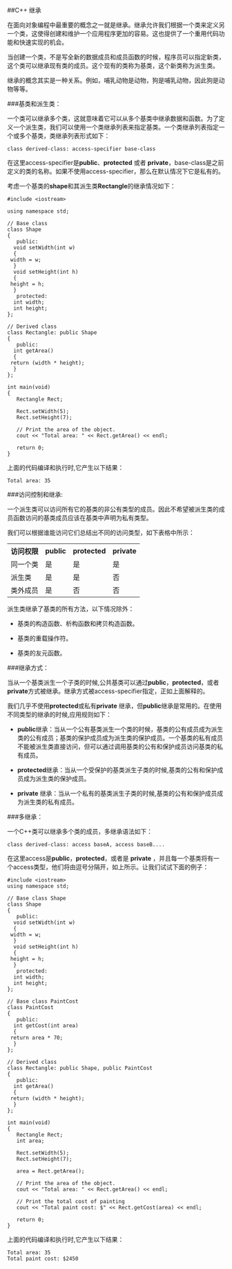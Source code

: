 ##C++ 继承

在面向对象编程中最重要的概念之一就是继承。继承允许我们根据一个类来定义另一个类，这使得创建和维护一个应用程序更加的容易。这也提供了一个重用代码功能和快速实现的机会。

当创建一个类，不是写全新的数据成员和成员函数的时候，程序员可以指定新类，这个类可以继承现有类的成员。这个现有的类称为基类，这个新类称为派生类。

继承的概念其实是一种关系。例如，哺乳动物是动物，狗是哺乳动物，因此狗是动物等等。

###基类和派生类：

一个类可以继承多个类，这就意味着它可以从多个基类中继承数据和函数。为了定义一个派生类，我们可以使用一个类继承列表来指定基类。一个类继承列表指定一个或多个基类，类继承列表形式如下：

    class derived-class: access-specifier base-class

在这里access-specifier是**public**、**protected** 或者 **private**，base-class是之前定义的类的名称。如果不使用access-specifier，那么在默认情况下它是私有的。

考虑一个基类的**shape**和其派生类**Rectangle**的继承情况如下：

    #include <iostream>
     
    using namespace std;
    
    // Base class
    class Shape 
    {
       public:
      void setWidth(int w)
      {
     width = w;
      }
      void setHeight(int h)
      {
     height = h;
      }
       protected:
      int width;
      int height;
    };
    
    // Derived class
    class Rectangle: public Shape
    {
       public:
      int getArea()
      { 
     return (width * height); 
      }
    };
    
    int main(void)
    {
       Rectangle Rect;
     
       Rect.setWidth(5);
       Rect.setHeight(7);
    
       // Print the area of the object.
       cout << "Total area: " << Rect.getArea() << endl;
    
       return 0;
    }

上面的代码编译和执行时,它产生以下结果：

    Total area: 35

###访问控制和继承:

一个派生类可以访问所有它的基类的非公有类型的成员。因此不希望被派生类的成员函数访问的基类成员应该在基类中声明为私有类型。

我们可以根据谁能访问它们总结出不同的访问类型，如下表格中所示：

<table>
   <tr>
      <th>访问权限</th>
      <th>public</th>
      <th>protected</th>
      <th>private</th>
   </tr>
   <tr>
      <td>同一个类</td>
      <td>是</td>
      <td>是</td>
      <td>是</td>
   </tr>
   <tr>
      <td>派生类</td>
      <td>是</td>
      <td>是</td>
      <td>否</td>
   </tr>
   <tr>
      <td>类外成员</td>
      <td>是</td>
      <td>否</td>
      <td>否</td>
   </tr>
</table>

派生类继承了基类的所有方法，以下情况除外：

- 基类的构造函数、析构函数和拷贝构造函数。　　　　

- 基类的重载操作符。　
- 基类的友元函数。

###继承方式：

当从一个基类派生一个子类的时候,公共基类可以通过**public**，**protected**，或者 **private**方式被继承。继承方式被access-specifier指定，正如上面解释的。

我们几乎不使用**protected**或私有**private** 继承，但**public**继承是常用的。在使用不同类型的继承的时候,应用规则如下：

- **public**继承：当从一个公有基类派生一个类的时候，基类的公有成员成为派生类的公有成员；基类的保护成员成为派生类的保护成员。一个基类的私有成员不能被派生类直接访问，但可以通过调用基类的公有和保护成员访问基类的私有成员。


- **protected**继承：当从一个受保护的基类派生子类的时候,基类的公有和保护成员成为派生类的保护成员。



- **private** 继承：当从一个私有的基类派生子类的时候,基类的公有和保护成员成为派生类的私有成员。

###多继承：

一个C++类可以继承多个类的成员，多继承语法如下：

    class derived-class: access baseA, access baseB....

在这里access是**public**，**protected**，或者是 **private** ，并且每一个基类将有一个access类型，他们将由逗号分隔开，如上所示。让我们试试下面的例子：

    #include <iostream>
    using namespace std;
    
    // Base class Shape
    class Shape 
    {
       public:
      void setWidth(int w)
      {
     width = w;
      }
      void setHeight(int h)
      {
     height = h;
      }
       protected:
      int width;
      int height;
    };
    
    // Base class PaintCost
    class PaintCost 
    {
       public:
      int getCost(int area)
      {
     return area * 70;
      }
    };
    
    // Derived class
    class Rectangle: public Shape, public PaintCost
    {
       public:
      int getArea()
      { 
     return (width * height); 
      }
    };
    
    int main(void)
    {
       Rectangle Rect;
       int area;
     
       Rect.setWidth(5);
       Rect.setHeight(7);
    
       area = Rect.getArea();
       
       // Print the area of the object.
       cout << "Total area: " << Rect.getArea() << endl;
    
       // Print the total cost of painting
       cout << "Total paint cost: $" << Rect.getCost(area) << endl;
    
       return 0;
    }

上面的代码编译和执行时,它产生以下结果：

    Total area: 35
    Total paint cost: $2450